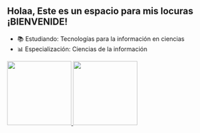 ## Holaa, Este es un espacio para mis locuras ¡BIENVENIDE!
- 📚 Estudiando: Tecnologías para la información en ciencias
- 📊 Especialización: Ciencias de la información 

<div>
  <a href="https://github.com/ibtIbeth">
  <img height="150em" src="https://github-readme-stats.vercel.app/api?username=IbtIbeth&show_icons=true&show_icons=true&theme=dracula&include_all_commits=true&count_private=true">
    <img height="150em" src="https://github-readme-stats.vercel.app/api/top-langs/?username=IbtIbeth&layout=compact&show_icons=true&theme=dracula">
</div>
